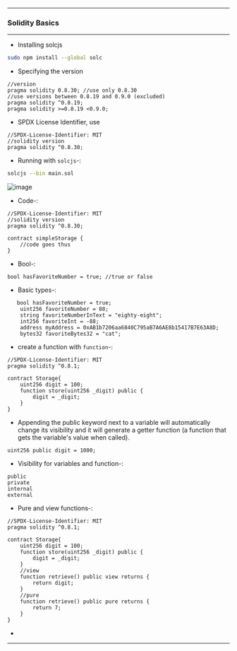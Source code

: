 -------------

### Solidity Basics

-------------

- Installing solcjs

```bash
sudo npm install --global solc
```

- Specifying the version

```sol
//version
pragma solidity 0.8.30; //use only 0.8.30
//use versions between 0.8.19 and 0.9.0 (excluded)
pragma solidity ^0.8.19;
pragma solidity >=0.8.19 <0.9.0;
```
- SPDX License Identifier, use
```sol
//SPDX-License-Identifier: MIT
//solidity version
pragma solidity ^0.8.30;
```

- Running with `solcjs`-:

```bash
solcjs --bin main.sol
```
![image](https://github.com/user-attachments/assets/d14f8c95-e6a8-442d-94ec-f2d99164bdbc)

- Code-:

```sol
//SPDX-License-Identifier: MIT
//solidity version
pragma solidity ^0.8.30;

contract simpleStorage {
    //code goes thus
}
```
- Bool-:

```sol
bool hasFavoriteNumber = true; //true or false
```
- Basic types-:

```sol
   bool hasFavoriteNumber = true;
    uint256 favoriteNumber = 88;
    string favoriteNumberInText = "eighty-eight";
    int256 favoriteInt = -88;
    address myAddress = 0xAB1b7206aa6840C795aB7A6AE8b15417B7E63A8D;
    bytes32 favoriteBytes32 = "cat";
```

- create a function with `function`-:

```sol
//SPDX-License-Identifier: MIT
pragma solidity ^0.8.1;

contract Storage{
    uint256 digit = 100;
    function store(uint256 _digit) public {
        digit = _digit;
    }
}
```

-  Appending the public keyword next to a variable will automatically change its visibility and it will generate a getter function (a function that gets the variable's value when called).

```sol
uint256 public digit = 1000;
```

- Visibility for variables and function-:

```
public
private
internal
external
```

- Pure and view functions-:

```sol
//SPDX-License-Identifier: MIT
pragma solidity ^0.8.1;

contract Storage{
    uint256 digit = 100;
    function store(uint256 _digit) public {
        digit = _digit;
    }
    //view
    function retrieve() public view returns {
        return digit;
    }
    //pure
    function retrieve() public pure returns {
        return 7;
    }
}
```

- 
--------------

